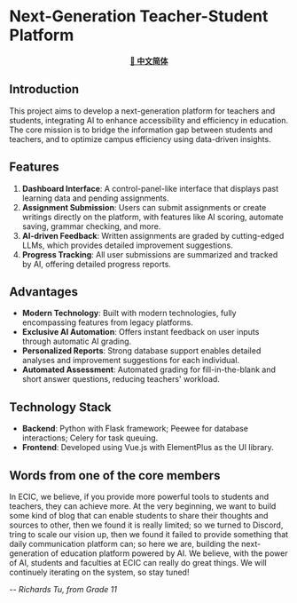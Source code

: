 # Next-Generation Teacher-Student Platform

<div align="center">
  
[**🔣 中文简体**](./README_zh.md)

</div>

## Introduction
This project aims to develop a next-generation platform for teachers and students, integrating AI to enhance accessibility and efficiency in education. The core mission is to bridge the information gap between students and teachers, and to optimize campus efficiency using data-driven insights.

## Features
1. **Dashboard Interface**: A control-panel-like interface that displays past learning data and pending assignments.
2. **Assignment Submission**: Users can submit assignments or create writings directly on the platform, with features like AI scoring, automate saving, grammar checking, and more.
3. **AI-driven Feedback**: Written assignments are graded by cutting-edged LLMs, which provides detailed improvement suggestions.
4. **Progress Tracking**: All user submissions are summarized and tracked by AI, offering detailed progress reports.

## Advantages
- **Modern Technology**: Built with modern technologies, fully encompassing features from legacy platforms.
- **Exclusive AI Automation**: Offers instant feedback on user inputs through automatic AI grading.
- **Personalized Reports**: Strong database support enables detailed analyses and improvement suggestions for each individual.
- **Automated Assessment**: Automated grading for fill-in-the-blank and short answer questions, reducing teachers' workload.

## Technology Stack
- **Backend**: Python with Flask framework; Peewee for database interactions; Celery for task queuing.
- **Frontend**: Developed using Vue.js with ElementPlus as the UI library.

## Words from one of the core members

In ECIC, we believe, if you provide more powerful tools to students and teachers, they can achieve more. At the very beginning, we want to build some kind of blog that can enable students to share their thoughts and sources to other, then we found it is really limited; so we turned to Discord, tring to scale our vision up, then we found it failed to provide something that daily communication platform can; so here we are, building the next-generation of education platform powered by AI. We believe, with the power of AI, students and faculties at ECIC can really do great things. We will continuely iterating on the system, so stay tuned!

*-- Richards Tu, from Grade 11*
